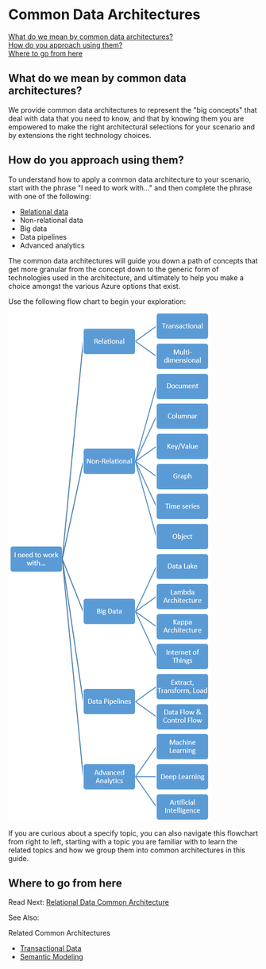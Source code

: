 # Common Data Architectures

[What do we mean by common data architectures?](#meaning)   
[How do you approach using them?](#use)  
[Where to go from here](#wheretogo)  

## <a name="meaning"></a> What do we mean by common data architectures?
We provide common data architectures to represent the "big concepts" that deal with data that you need to know, and that by knowing them you are empowered to make the right architectural selections for your scenario and by extensions the right technology choices.  

## <a name="use"></a> How do you approach using them?
To understand how to apply a common data architecture to your scenario, start with the phrase "I need to work with..." and then complete the phrase with one of the following:
- [Relational data](./relational-data.md)
- Non-relational data
- Big data
- Data pipelines
- Advanced analytics

The common data architectures will guide you down a path of concepts that get more granular from the concept down to the generic form of technologies used in the architecture, and ultimately to help you make a choice amongst the various Azure options that exist. 

Use the following flow chart to begin your exploration:

![Common Data Architectures Conceptual Flow Chart](./images/concept-flowchart.png) 

If you are curious about a specify topic, you can also navigate this flowchart from right to left, starting with a topic you are familiar with to learn the related topics and how we group them into common architectures in this guide.

## <a name="wheretogo"></a>Where to go from here

Read Next: [Relational Data Common Architecture](./relational-data.md)

See Also:

Related Common Architectures
- [Transactional Data](./transactional-data.md)
- [Semantic Modeling](./semantic-modeling.md)